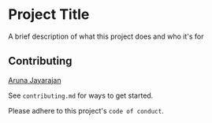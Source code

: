 
# Project Title

A brief description of what this project does and who it's for


## Contributing

[Aruna Jayarajan](https://github.com/Aruna-Jayarajan)

See `contributing.md` for ways to get started.

Please adhere to this project's `code of conduct`.

